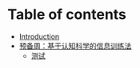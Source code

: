 # Table of contents

* [Introduction](README.md)
* [预备周：基于认知科学的信息训练法](yu-bei-zhou-ji-yu-ren-zhi-ke-xue-de-xin-xi-xun-lian-fa/README.md)
  * [测试](yu-bei-zhou-ji-yu-ren-zhi-ke-xue-de-xin-xi-xun-lian-fa/ce-shi.md)

